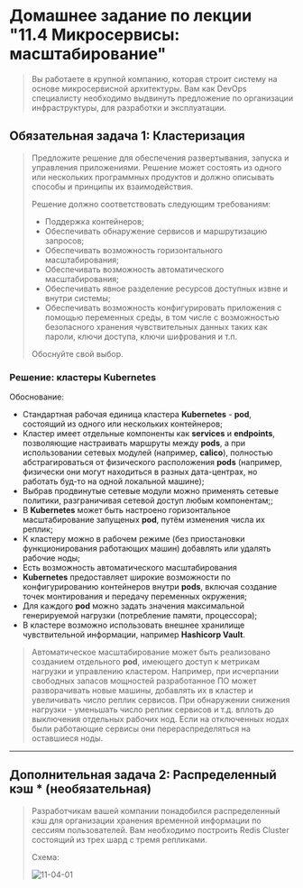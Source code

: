 # Домашнее задание по лекции "11.4 Микросервисы: масштабирование"

> Вы работаете в крупной компанию, которая строит систему на основе микросервисной архитектуры.
> Вам как DevOps специалисту необходимо выдвинуть предложение по организации инфраструктуры, для разработки и эксплуатации.

## Обязательная задача 1: Кластеризация

> Предложите решение для обеспечения развертывания, запуска и управления приложениями.
> Решение может состоять из одного или нескольких программных продуктов и должно описывать способы и принципы их взаимодействия.
> 
> Решение должно соответствовать следующим требованиям:
> - Поддержка контейнеров;
> - Обеспечивать обнаружение сервисов и маршрутизацию запросов;
> - Обеспечивать возможность горизонтального масштабирования;
> - Обеспечивать возможность автоматического масштабирования;
> - Обеспечивать явное разделение ресурсов доступных извне и внутри системы;
> - Обеспечивать возможность конфигурировать приложения с помощью переменных среды, в том числе с возможностью безопасного хранения чувствительных данных таких как пароли, ключи доступа, ключи шифрования и т.п.
> 
> Обоснуйте свой выбор.

### Решение: кластеры Kubernetes

Обоснование:
- Стандартная рабочая единица кластера **Kubernetes** - **pod**, состоящий из одного или нескольких контейнеров;
- Кластер имеет отдельные компоненты как **services** и **endpoints**, позволяющие настраивать маршруты между **pods**, а при использовании сетевых модулей (например, **calico**), полностью абстрагироваться от физического расположения **pods** (например, физически они могут находиться в разных дата-центрах, но работать буд-то на одной локальной машине);
- Выбрав продвинутые сетевые модули можно применять сетевые политики, разграничивая сетевой доступ любым компонентам;;
- В **Kubernetes** может быть настроено горизонтальное масштабирование запущеных **pod**, путём изменения числа их реплик;
- К кластеру можно в рабочем режиме (без приостановки функционирования работающих машин) добавлять или удалять рабочие ноды;
- Есть возможность автоматического масштабирования
- **Kubernetes** предоставляет широкие возможности по конфигурированию контейнеров внутри **pods**, включая создание точек монтирования и передачу переменных окружения;
- Для каждого **pod** можно задать значения максимальной генерируемой нагрузки (потребление памяти, процессора);
- В кластере возможно использовать внешнее хранилище чувствительной информации, например **Hashicorp Vault**.

> Автоматическое масштабирование может быть реализовано созданием отдельного **pod**, имеющего доступ к метрикам нагрузки и управлению кластером.
> Например, при исчерпании свободных запасов мощностей разработанное ПО может разворачивать новые машины, добавлять их в кластер и увеличивать число реплик сервисов.
> При обнаружении снижения нагрузки - уменьшать число реплик сервисов и т.д. вплоть до выключения отдельных рабочих нод.
> Если на отключенных нодах были работающие сервисы они перераспределяться на оставшиеся ноды.

---

## Дополнительная задача 2: Распределенный кэш * (необязательная)

> Разработчикам вашей компании понадобился распределенный кэш для организации хранения временной информации по сессиям пользователей.
> Вам необходимо построить Redis Cluster состоящий из трех шард с тремя репликами.
>
> Схема:
>
> ![11-04-01](https://user-images.githubusercontent.com/1122523/114282923-9b16f900-9a4f-11eb-80aa-61ed09725760.png)

